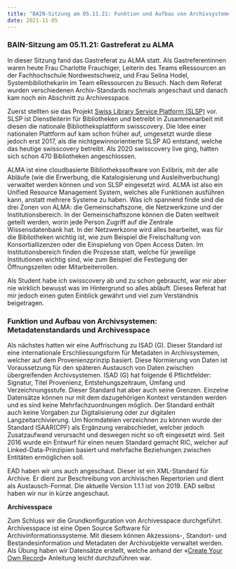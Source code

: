 ```yaml
---
title: "BAIN-Sitzung am 05.11.21: Funktion und Aufbau von Archivsystemen (1/2) und Gastreferat"
date: 2021-11-05
---
```


<p><b><h3>BAIN-Sitzung am 05.11.21: Gastreferat zu ALMA</h3></b></p>

<p> In dieser Sitzung fand das Gastreferat zu ALMA statt. Als Gastreferentinnen waren heute Frau Charlotte Frauchiger, Leiterin des Teams eRessourcen an der Fachhochschule Nordwestschweiz, und Frau Selina Hodel, Systembibliothekarin im Team eRessourcen zu Besuch. Nach dem Referat wurden verschiedenen Archiv-Standards nochmals angeschaut und danach kam noch ein Abschnitt zu Archivesspace. </p>

<p> Zuerst stellten sie das Projekt <a href="https://slsp.ch/de">Swiss Library Service Platform (SLSP)</a> vor. SLSP ist Dienstleiterin für Bibliotheken und betreibt in Zusammenarbeit mit diesen die nationale Bibliotheksplattform swisscovery. Die Idee einer nationalen Plattform auf kam schon früher auf, umgesetzt wurde diese jedoch erst 2017, als die nichtgewinnorientierte SLSP AG entstand, welche das heutige swisscovery betreibt. Als 2020 swisscovery live ging, hatten sich schon 470 Bibliotheken angeschlossen. </p>

<p> ALMA ist eine cloudbasierte Bibliothekssoftware von Exlibris, mit der alle Abläufe (wie die Erwerbung, die Katalogisierung und Ausleihverbuchung) verwaltet werden können und von SLSP eingesetzt wird. ALMA ist also ein Unified Resource Management System, welches alle Funktionen ausführen kann, anstatt mehrere Systeme zu haben. Was ich spannend finde sind die drei Zonen von ALMA: die Gemeinschaftszone, die Netzwerkzone und der Institutionsbereich. In der Gemeinschaftszone können die Daten weltweit geteilt werden, worin jede Person Zugriff auf die Zentrale Wissensdatenbank hat. In der Netzwerkzone wird alles bearbeitet, was für die Bibliotheken wichtig ist, wie zum Beispiel die Freischaltung von Konsortiallizenzen oder die Einspielung von Open Access Daten. Im Institutionsbereich finden die Prozesse statt, welche für jeweilige Institutionen wichtig sind, wie zum Beispiel die Festlegung der Öffnungszeiten oder Mitarbeiterrollen. </p>

<p>Als Student habe ich swisscovery ab und zu schon gebraucht, war mir aber nie wirklich bewusst was im Hintergrund so alles abläuft. Dieses Referat hat mir jedoch einen guten Einblick gewährt und viel zum Verständnis beigetragen. </p>

<p><b><h3>Funktion und Aufbau von Archivsystemen: Metadatenstandards und Archivesspace</h3></b></p>

<p>Als nächstes hatten wir eine Auffrischung zu ISAD (G). Dieser Standard ist eine internationale Erschliessungsform für Metadaten in Archivsystemen, welcher auf dem Provenienzprinzip basiert. Diese Normierung von Daten ist Voraussetzung für den späteren Austausch von Daten zwischen übergreifenden Archivsystemen. ISAD (G) hat folgende 6 Pflichtfelder: Signatur, Titel Provenienz, Entstehungszeitraum, Umfang und Verzeichnungsstufe. Dieser Standard hat aber auch seine Grenzen. Einzelne Datensätze können nur mit dem dazugehörigen Kontext verstanden werden und es sind keine Mehrfachzuordnungen möglich. Der Standard enthält auch keine Vorgaben zur Digitalisierung oder zur digitalen Langzeitarchivierung. Um Normdateien verzeichnen zu können wurde der Standard ISAAR(CPF) als Ergänzung verabschiedet, welcher jedoch Zusatzaufwand verursacht und deswegen nicht so oft eingesetzt wird. Seit 2016 wurde ein Entwurf für einen neuen Standard gemacht RIC, welcher auf Linked-Data-Prinzipien basiert und mehrfache Beziehungen zwischen Entitäten ermöglichen soll. </p>

<p>EAD haben wir uns auch angeschaut. Dieser ist ein XML-Standard für Archive. Er dient zur Beschreibung von archivischen Repertorien und dient als Austausch-Format. Die aktuelle Version 1.1.1 ist von 2019. EAD selbst haben wir nur in kürze angeschaut. </p>

<p><b> Archivesspace</b></p>

<p>Zum Schluss wir die Grundkonfiguration von Archivesspace durchgeführt. Archivesspace ist eine Open Source Software für Archivinformationssysteme. Mit diesem können Akzessions-, Standort- und Bestandesinformation und Metadaten der Archivobjekte verwaltet werden.  Als Übung haben wir Datensätze erstellt, welche anhand der «<a href="https://guides.nyu.edu/ld.php?content_id=23198351e">Create Your Own Record</a>» Anleitung leicht durchzuführen war.</p>


